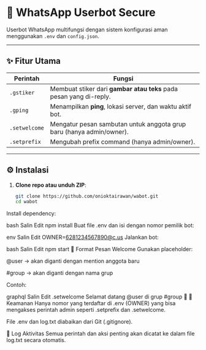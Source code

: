 
# 🤖 WhatsApp Userbot Secure

Userbot WhatsApp multifungsi dengan sistem konfigurasi aman menggunakan `.env` dan `config.json`.

---

## ✨ Fitur Utama

| Perintah          | Fungsi                                                                 |
|-------------------|------------------------------------------------------------------------|
| `.gstiker`        | Membuat stiker dari **gambar atau teks** pada pesan yang di-reply.     |
| `.gping`          | Menampilkan **ping**, lokasi server, dan waktu aktif bot.              |
| `.setwelcome`     | Mengatur pesan sambutan untuk anggota grup baru (hanya admin/owner).   |
| `.setprefix`      | Mengubah prefix command (hanya admin/owner).                           |

---

## ⚙️ Instalasi

1. **Clone repo atau unduh ZIP**:
   ```bash
   git clone https://github.com/onioktairawan/wabot.git
   cd wabot
Install dependency:

bash
Salin
Edit
npm install
Buat file .env dan isi dengan nomor pemilik bot:

env
Salin
Edit
OWNER=6281234567890@c.us
Jalankan bot:

bash
Salin
Edit
npm start
📌 Format Pesan Welcome
Gunakan placeholder:

@user → akan diganti dengan mention anggota baru

#group → akan diganti dengan nama grup

Contoh:

graphql
Salin
Edit
.setwelcome Selamat datang @user di grup #group 🎉
🔐 Keamanan
Hanya nomor yang terdaftar di .env (OWNER) yang bisa mengakses perintah admin seperti .setprefix dan .setwelcome.

File .env dan log.txt diabaikan dari Git (.gitignore).

🧾 Log Aktivitas
Semua perintah dan aksi penting akan dicatat ke dalam file log.txt secara otomatis.

